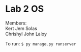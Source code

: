 # Lab 2 OS
Members: <br>
Kert Jem Solas <br>
Chrishyl John Laloy <br>

To run: `$ py manage.py runserver`
